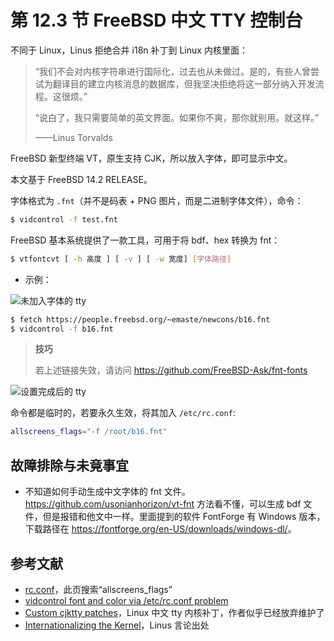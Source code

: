 # 第 12.3 节 FreeBSD 中文 TTY 控制台

不同于 Linux，Linus 拒绝合并 i18n 补丁到 Linux 内核里面：

>“我们不会对内核字符串进行国际化，过去也从未做过。是的，有些人曾尝试为翻译目的建立内核消息的数据库，但我坚决拒绝将这一部分纳入开发流程。这很烦。”
>
>“说白了，我只需要简单的英文界面。如果你不爽，那你就别用。就这样。”
>
> ——Linus Torvalds


FreeBSD 新型终端 VT，原生支持 CJK，所以放入字体，即可显示中文。

本文基于 FreeBSD 14.2 RELEASE。

字体格式为 `.fnt`（并不是码表 + PNG 图片，而是二进制字体文件），命令：

```sh
$ vidcontrol -f test.fnt
```

FreeBSD 基本系统提供了一款工具，可用于将 bdf、hex 转换为 fnt：

```sh
$ vtfontcvt [ -h 高度 ] [ -v ] [ -w 宽度] [字体路径]
```

- 示例：


![未加入字体的 tty](../.gitbook/assets/tty0.png)

```sh
$ fetch https://people.freebsd.org/~emaste/newcons/b16.fnt
$ vidcontrol -f b16.fnt
```

>**技巧**
>
>若上述链接失效，请访问 <https://github.com/FreeBSD-Ask/fnt-fonts>

![设置完成后的 tty](../.gitbook/assets/tty1.png)

命令都是临时的，若要永久生效，将其加入 `/etc/rc.conf`:

```sh
allscreens_flags="-f /root/b16.fnt"
```

## 故障排除与未竟事宜

- 不知道如何手动生成中文字体的 fnt 文件。<https://github.com/usonianhorizon/vt-fnt> 方法看不懂，可以生成 bdf 文件，但是报错和他文中一样。里面提到的软件 FontForge  有 Windows 版本，下载路径在 <https://fontforge.org/en-US/downloads/windows-dl/>。

## 参考文献

- [rc.conf](https://man.freebsd.org/cgi/man.cgi?query=rc.conf&sektion=5)，此页搜索“allscreens_flags”
- [vidcontrol font and color via /etc/rc.conf problem](https://forums.freebsd.org/threads/vidcontrol-font-and-color-via-etc-rc-conf-problem.81696/)
- [Custom cjktty patches](https://github.com/zhmars/cjktty-patches)，Linux 中文 tty 内核补丁，作者似乎已经放弃维护了
- [Internationalizing the Kernel](https://www.linuxjournal.com/content/internationalizing-kernel)，Linus 言论出处
